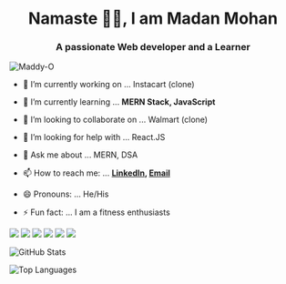 <h1 align="center">Namaste <span>&#128591;&#127995;</span>, I am Madan Mohan</h1>
<h3 align="center">A passionate Web developer and a Learner</h3>

<p align="left"> <img src="https://komarev.com/ghpvc/?username=Maddy-O&label=Profile%20views&color=0e75b6&style=flat" alt="Maddy-O" /> </p>

- 🔭 I’m currently working on ... Instacart (clone)

- 🌱 I’m currently learning ... **MERN Stack, JavaScript**

- 👯 I’m looking to collaborate on ... Walmart (clone)

- 🤔 I’m looking for help with ... React.JS

- 💬 Ask me about ... MERN, DSA

- 📫 How to reach me: ... **[LinkedIn](www.linkedin.com/in/maddy-o), [Email](madandoor7s@gmail.com)**

- 😄 Pronouns: ... He/His

- ⚡ Fun fact: ... I am a fitness enthusiasts


<img src="https://img.shields.io/badge/-HTML-e34f26?logo=html5&logoColor=fff">  <img src="https://img.shields.io/badge/-CSS-1572B6?logo=css3&logoColor=fff">  <img src="https://img.shields.io/badge/-JS-F7DF1E?logo=javascript&logoColor=fff">  <img src="https://img.shields.io/badge/-Node-339933?logo=node.JS&logoColor=fff">  <img src="https://img.shields.io/badge/-MongoDB-47A248?logo=mongodb&logoColor=fff">  <img src="https://img.shields.io/badge/-React-61DAFB?logo=react&logoColor=fff">







![GitHub Stats](https://github-readme-stats.vercel.app/api?username=Maddy-O&count_private=true&show_icons=true&theme=radical)

![Top Languages](https://github-readme-stats.vercel.app/api/top-langs/?username=MADDY-O&show_icons=true&theme=radical)
